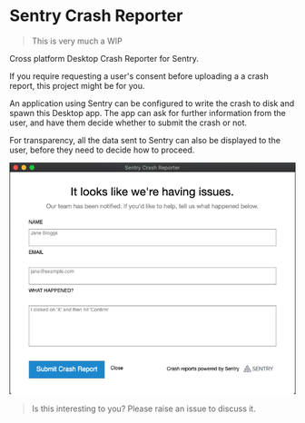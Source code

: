 # Sentry Crash Reporter

> This is very much a WIP

Cross platform Desktop Crash Reporter for Sentry.

If you require requesting a user's consent before uploading a a crash report, this project might be for you.

An application using Sentry can be configured to write the crash to disk and spawn this Desktop app.
The app can ask for further information from the user, and have them decide whether to submit the crash or not.

For transparency, all the data sent to Sentry can also be displayed to the user, before they need to decide how to proceed.

![sentry crash reporter](.github/sentry_crash_reporter.png)

> Is this interesting to you? Please raise an issue to discuss it.

